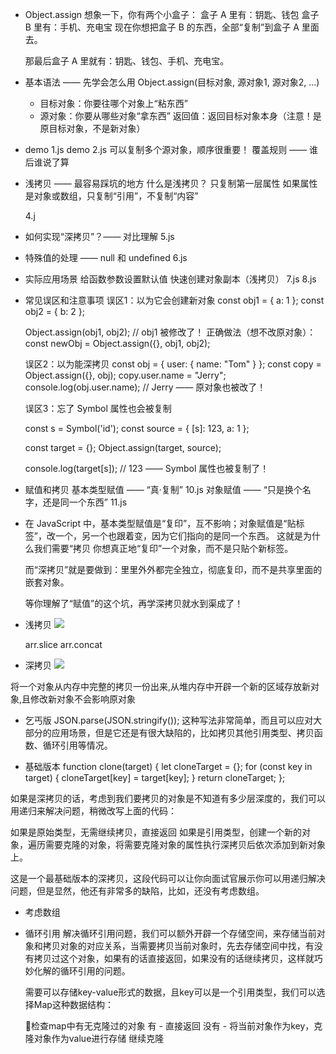 - Object.assign
    想象一下，你有两个小盒子：
    盒子 A 里有：钥匙、钱包
    盒子 B 里有：手机、充电宝
    现在你想把盒子 B 的东西，全部“复制”到盒子 A 里面去。

    那最后盒子 A 里就有：钥匙、钱包、手机、充电宝。

- 基本语法 —— 先学会怎么用
    Object.assign(目标对象, 源对象1, 源对象2, ...)
    - 目标对象：你要往哪个对象上“粘东西”
    - 源对象：你要从哪些对象“拿东西”
    返回值：返回目标对象本身（注意！是原目标对象，不是新对象）

- demo 1.js
    demo 2.js 
    可以复制多个源对象，顺序很重要！
    覆盖规则 —— 谁后谁说了算

- 浅拷贝 —— 最容易踩坑的地方
    什么是浅拷贝？
    只复制第一层属性
    如果属性是对象或数组，只复制“引用”，不复制“内容”

    4.j

- 如何实现“深拷贝”？—— 对比理解
    5.js

- 特殊值的处理 —— null 和 undefined
    6.js

-   实际应用场景
    给函数参数设置默认值
    快速创建对象副本（浅拷贝）
    7.js 8.js

- 常见误区和注意事项
    误区1：以为它会创建新对象
    const obj1 = { a: 1 };
    const obj2 = { b: 2 };

    Object.assign(obj1, obj2); // obj1 被修改了！
    正确做法（想不改原对象）：
    const newObj = Object.assign({}, obj1, obj2);

    误区2：以为能深拷贝
    const obj = { user: { name: "Tom" } };
    const copy = Object.assign({}, obj);
    copy.user.name = "Jerry";
    console.log(obj.user.name); // Jerry —— 原对象也被改了！

    误区3：忘了 Symbol 属性也会被复制

    const s = Symbol('id');
    const source = { [s]: 123, a: 1 };

    const target = {};
    Object.assign(target, source);

    console.log(target[s]); // 123 —— Symbol 属性也被复制了！


- 赋值和拷贝
    基本类型赋值 —— “真·复制”
    10.js
    对象赋值 —— “只是换个名字，还是同一个东西”
    11.js

- 在 JavaScript 中，基本类型赋值是“复印”，互不影响；对象赋值是“贴标签”，改一个，另一个也跟着变，因为它们指向的是同一个东西。
    这就是为什么我们需要“拷贝
    你想真正地“复印”一个对象，而不是只贴个新标签。

    而“深拷贝”就是要做到：里里外外都完全独立，彻底复印，而不是共享里面的嵌套对象。

    等你理解了“赋值”的这个坑，再学深拷贝就水到渠成了！
    
- 浅拷贝
    ![](https://p1-jj.byteimg.com/tos-cn-i-t2oaga2asx/gold-user-assets/2019/9/1/16ce894a1f1b5c32~tplv-t2oaga2asx-jj-mark:3024:0:0:0:q75.awebp)

    arr.slice 
    arr.concat

- 深拷贝
    ![](https://p1-jj.byteimg.com/tos-cn-i-t2oaga2asx/gold-user-assets/2019/9/1/16ce893a54f6c13d~tplv-t2oaga2asx-jj-mark:3024:0:0:0:q75.awebp)

将一个对象从内存中完整的拷贝一份出来,从堆内存中开辟一个新的区域存放新对象,且修改新对象不会影响原对象


- 乞丐版
JSON.parse(JSON.stringify());
这种写法非常简单，而且可以应对大部分的应用场景，但是它还是有很大缺陷的，比如拷贝其他引用类型、拷贝函数、循环引用等情况。

- 基础版本
function clone(target) {
    let cloneTarget = {};
    for (const key in target) {
        cloneTarget[key] = target[key];
    }
    return cloneTarget;
};

如果是深拷贝的话，考虑到我们要拷贝的对象是不知道有多少层深度的，我们可以用递归来解决问题，稍微改写上面的代码：

如果是原始类型，无需继续拷贝，直接返回
如果是引用类型，创建一个新的对象，遍历需要克隆的对象，将需要克隆对象的属性执行深拷贝后依次添加到新对象上。

这是一个最基础版本的深拷贝，这段代码可以让你向面试官展示你可以用递归解决问题，但是显然，他还有非常多的缺陷，比如，还没有考虑数组。

- 考虑数组

- 循环引用
    解决循环引用问题，我们可以额外开辟一个存储空间，来存储当前对象和拷贝对象的对应关系，当需要拷贝当前对象时，先去存储空间中找，有没有拷贝过这个对象，如果有的话直接返回，如果没有的话继续拷贝，这样就巧妙化解的循环引用的问题。

    需要可以存储key-value形式的数据，且key可以是一个引用类型，我们可以选择Map这种数据结构：

    检查map中有无克隆过的对象
    有 - 直接返回
    没有 - 将当前对象作为key，克隆对象作为value进行存储
    继续克隆

